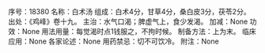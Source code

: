 序号：18380
名称：白术汤
组成：白术4分，甘草4分，桑白皮3分，茯苓2分。
出处：《鸡峰》卷十九。
主治：水气口渴；脾虚气上，食少发渴。
加减：None
功效：None
用法用量：每觉渴时点1钱服之，不拘时候。
制备方法：上为末。
临床应用：None
各家论述：None
用药禁忌：切不可饮冷。
附注：None
